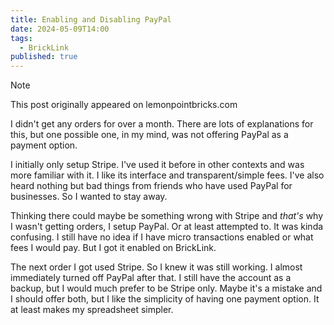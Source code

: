 ```yaml
---
title: Enabling and Disabling PayPal
date: 2024-05-09T14:00
tags:
  - BrickLink
published: true
---
```


> [!NOTE]
> This post originally appeared on lemonpointbricks.com

I didn't get any orders for over a month. There are lots of explanations for this, but one possible one, in my mind, was not offering PayPal as a payment option.

I initially only setup Stripe. I've used it before in other contexts and was more familiar with it. I like its interface and transparent/simple fees. I've also heard nothing but bad things from friends who have used PayPal for businesses. So I wanted to stay away.

Thinking there could maybe be something wrong with Stripe and *that's* why I wasn't getting orders, I setup PayPal. Or at least attempted to. It was kinda confusing. I still have no idea if I have micro transactions enabled or what fees I would pay. But I got it enabled on BrickLink.

The next order I got used Stripe. So I knew it was still working. I almost immediately turned off PayPal after that. I still have the account as a backup, but I would much prefer to be Stripe only. Maybe it's a mistake and I should offer both, but I like the simplicity of having one payment option. It at least makes my spreadsheet simpler.
